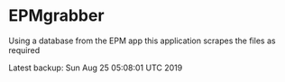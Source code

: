 # EPMgrabber
Using a database from the EPM app this application scrapes the files as required


Latest backup: Sun Aug 25 05:08:01 UTC 2019
